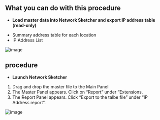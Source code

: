 ## What you can do with this procedure
* **Load master data into Network Sketcher and export IP address table (read-only)**
- Summary address table for each location
- IP Address List

![image](https://github.com/cisco-open/network-sketcher/assets/13013736/27d54a6c-f034-486c-b896-dd156d165d47)



## procedure
* **Launch Network Sketcher**
1. Drag and drop the master file to the Main Panel
2. The Master Panel appears. Click on “Report” under “Extensions.
3. The Report Panel appears. Click “Export to the talbe file” under “IP Address report”.

![image](https://github.com/cisco-open/network-sketcher/assets/13013736/5065af68-1c95-48be-99fa-46fff958b7ee)
